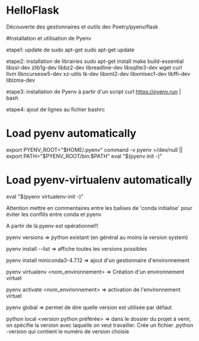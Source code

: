 # HelloFlask
Découverte des gestionnaires et outils dev Poetry/pyenv/flask

#Installation et utilisation de Pyenv

etape1: update de sudo apt-get
sudo apt-get update

etape2: installation de librairies
sudo apt-get install make build-essential libssl-dev zlib1g-dev libbz2-dev libreadline-dev libsqlite3-dev wget curl llvm libncursesw5-dev xz-utils tk-dev libxml2-dev libxmlsec1-dev
libffi-dev liblzma-dev

etape3: installation de Pyenv à partir d'un script
curl https://pyenv.run | bash

etape4: ajout de lignes au fichier bashrc
# Load pyenv automatically
export PYENV_ROOT="$HOME/.pyenv"
command -v pyenv >/dev/null || export
PATH="$PYENV_ROOT/bin:$PATH"
eval "$(pyenv init -)"
# Load pyenv-virtualenv automatically
eval "$(pyenv virtualenv-init -)"

Attention mettre en commentaires entre les balises de 'conda initialise' pour éviter les conflits entre conda et pyenv


A partir de là pyenv est opérationnel!!

pyenv versions => python existant (en général au moins la version system)

pyenv install --list => affiche toutes les versions possibles

pyenv install miniconda3-4.7.12 => ajout d'un gestionnaire d'environnement

pyenv virtualenv <version python> <nom_environnement> => Création d'un environnement virtuel

pyenv activate <nom_environnement> => activation de l'environnement virtuel

pyenv global <version python> => permet de dire quelle version est utilisée par défaut 

python local <version python préférée> <version python> => dans le dossier du projet à venir, on spécifie la version avec laquelle on veut travailler. Crée un fichier .python -version qui contient le numéro de version choisie










